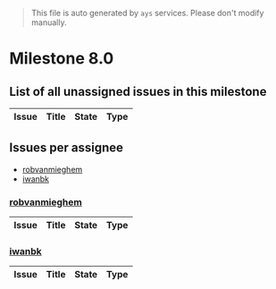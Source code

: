 > This file is auto generated by `ays` services. Please don't modify manually.

# Milestone 8.0

## List of all unassigned issues in this milestone

|Issue|Title|State|Type|
|-----|-----|-----|---|


## Issues per assignee
- [robvanmieghem](#robvanmieghem)
- [iwanbk](#iwanbk)



### [robvanmieghem](https://github.com/robvanmieghem)

|Issue|Title|State|Type|
|-----|-----|-----|----|


### [iwanbk](https://github.com/iwanbk)

|Issue|Title|State|Type|
|-----|-----|-----|----|

